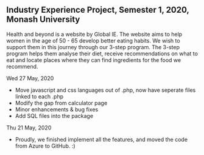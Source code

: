 ## Industry Experience Project, Semester 1, 2020, Monash University
Health and beyond is a website by Global IE. 
The website aims to help women in the age of 50 - 65 develop better eating habits. We wish to support them in this journey through our 3-step program. The 3-step program helps them analyse their diet, receive recommendations on what to eat and locate places where they can find ingredients for the food we recommend.

Wed 27 May, 2020
- Move javascript and css languages out of .php, now have seperate files linked to each .php
- Modify the gap from calculator page
- Minor enhancements & bug fixes
- Add SQL files into the package

Thu 21 May, 2020
- Proudly, we finished implement all the features, and moved the code from Azure to GitHub. :)
